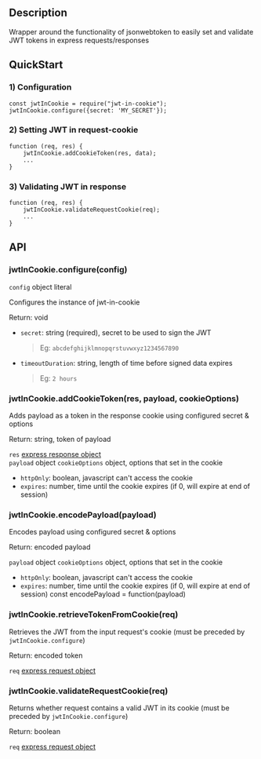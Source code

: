 ## Description
Wrapper around the functionality of jsonwebtoken to easily set and validate JWT tokens in express requests/responses

## QuickStart
### 1) Configuration
```
const jwtInCookie = require("jwt-in-cookie");
jwtInCookie.configure({secret: 'MY_SECRET'});
```

### 2) Setting JWT in request-cookie
```
function (req, res) {
    jwtInCookie.addCookieToken(res, data);
    ...
}
```

### 3) Validating JWT in response
```
function (req, res) {
    jwtInCookie.validateRequestCookie(req);
    ...
}

```
## API

### jwtInCookie.configure(config)
`config` object literal

Configures the instance of jwt-in-cookie 

Return: void

* `secret`: string (required), secret to be used to sign the JWT 
  > Eg: `abcdefghijklmnopqrstuvwxyz1234567890`
* `timeoutDuration`: string, length of time before signed data expires
  > Eg: `2 hours`

### jwtInCookie.addCookieToken(res, payload, cookieOptions)

Adds payload as a token in the response cookie using configured secret & options

Return: string, token of payload

`res` [express response object](https://expressjs.com/en/api.html#res)  
`payload` object
`cookieOptions` object, options that set in the cookie 
* `httpOnly`: boolean, javascript can't access the cookie
* `expires`: number, time until the cookie expires (if 0, will expire at end of session)

### jwtInCookie.encodePayload(payload)  

Encodes payload using configured secret & options

Return: encoded payload

`payload` object
`cookieOptions` object, options that set in the cookie 
* `httpOnly`: boolean, javascript can't access the cookie
* `expires`: number, time until the cookie expires (if 0, will expire at end of session)
const encodePayload = function(payload)

### jwtInCookie.retrieveTokenFromCookie(req)

Retrieves the JWT from the input request's cookie (must be preceded by `jwtInCookie.configure`)

Return: encoded token
  
`req` [express request object](https://expressjs.com/en/api.html#req)  

### jwtInCookie.validateRequestCookie(req)

Returns whether request contains a valid JWT in its cookie (must be preceded by `jwtInCookie.configure`)

Return: boolean
  
`req` [express request object](https://expressjs.com/en/api.html#req)  
